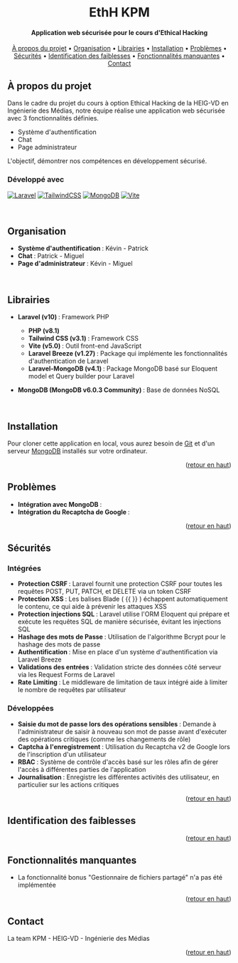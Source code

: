 <a name="retour-en-haut"></a>
<h1 align="center">
  EthH KPM
  <br>
</h1>

<h4 align="center">Application web sécurisée pour le cours d'Ethical Hacking
    <br>
</h4>

<p align="center">
  <a href="#à-propos-du-projet">À propos du projet</a> •
  <a href="#organisation">Organisation</a> •
  <a href="#librairies">Librairies</a> •
  <a href="#installation">Installation</a> •
  <a href="#problèmes">Problèmes</a> •
  <a href="#sécurités">Sécurités</a> •
  <a href="#identification-des-faiblesses">Identification des faiblesses</a> •
  <a href="#fonctionnalités-manquantes">Fonctionnalités manquantes</a> •
  <a href="#contact">Contact</a>
</p>

## À propos du projet
Dans le cadre du projet du cours à option Ethical Hacking de la HEIG-VD en Ingénierie des Médias, notre équipe réalise une application web sécurisée avec 3 fonctionnalités définies. 

- Système d'authentification
- Chat
- Page administrateur

L'objectif, démontrer nos compétences en développement sécurisé.
<br>
### Développé avec

[![Laravel][Laravel.com]][Laravel-url] [![TailwindCSS][TailwindCSS.com]][TailwindCSS-url] [![MongoDB][MongoDB.com]][MongoDB-url] [![Vite][Vite.com]][Vite-url]

<br>

## Organisation

- <b> Système d'authentification </b> : Kévin - Patrick
- <b> Chat </b> : Patrick - Miguel
- <b> Page d'administrateur </b> : Kévin - Miguel

<br>

## Librairies
- <b> Laravel (v10) </b> : Framework PHP
    - <b> PHP (v8.1) </b>
    - <b> Tailwind CSS (v3.1) </b> : Framework CSS
    - <b> Vite (v5.0) </b> : Outil front-end JavaScript
    - <b> Laravel Breeze (v1.27) </b> : Package qui implémente les fonctionnalités d'authentication de Laravel
    - <b> Laravel-MongoDB (v4.1) </b> : Package MongoDB basé sur Eloquent model et Query builder pour Laravel
 
- <b> MongoDB (MongoDB v6.0.3 Community) </b> : Base de données NoSQL


<br>

## Installation
Pour cloner cette application en local, vous aurez besoin de [Git](https://git-scm.com/downloads) et d'un serveur [MongoDB](https://www.mongodb.com/) installés sur votre ordinateur.

<p align="right">(<a href="#retour-en-haut">retour en haut</a>)</p>

## Problèmes
- <b> Intégration avec MongoDB </b> :
- <b> Intégration du Recaptcha de Google </b> :

<p align="right">(<a href="#retour-en-haut">retour en haut</a>)</p>

## Sécurités
### Intégrées
- <b> Protection CSRF </b> : Laravel fournit une protection CSRF pour toutes les requêtes POST, PUT, PATCH, et DELETE via un token CSRF
- <b> Protection XSS </b> : Les balises Blade ( {{ }} ) échappent automatiquement le contenu, ce qui aide à prévenir les attaques XSS
- <b> Protection injections SQL </b> : Laravel utilise l'ORM Eloquent qui prépare et exécute les requêtes SQL de manière sécurisée, évitant les injections SQL
- <b> Hashage des mots de Passe </b> : Utilisation de l'algorithme Bcrypt pour le hashage des mots de passe
- <b> Authentification </b> : Mise en place d'un système d'authentification via Laravel Breeze
- <b> Validations des entrées </b> : Validation stricte des données côté serveur via les Request Forms de Laravel
- <b> Rate Limiting </b> : Le middleware de limitation de taux intégré aide à limiter le nombre de requêtes par utilisateur

### Développées
- <b> Saisie du mot de passe lors des opérations sensibles </b> : Demande à l'administrateur de saisir à nouveau son mot de passe avant d'exécuter des opérations critiques (comme les changements de rôle)
- <b> Captcha à l'enregistrement </b> : Utilisation du Recaptcha v2 de Google lors de l'inscription d'un utilisateur
- <b> RBAC </b> : Système de contrôle d'accès basé sur les rôles afin de gérer l'accès à différentes parties de l'application
- <b> Journalisation </b> : Enregistre les différentes activités des utilisateur, en particulier sur les actions critiques

<p align="right">(<a href="#retour-en-haut">retour en haut</a>)</p>

## Identification des faiblesses

<p align="right">(<a href="#retour-en-haut">retour en haut</a>)</p>

## Fonctionnalités manquantes
- La fonctionnalité bonus "Gestionnaire de fichiers partagé" n'a pas été implémentée

<p align="right">(<a href="#retour-en-haut">retour en haut</a>)</p>

## Contact
La team KPM - HEIG-VD - Ingénierie des Médias

<p align="right">(<a href="#retour-en-haut">retour en haut</a>)</p>

<!-- MARKDOWN LINKS & IMAGES -->
<!-- https://www.markdownguide.org/basic-syntax/#reference-style-links -->
[MongoDB-url]: https://www.mongodb.com/
[MongoDB.com]: https://img.shields.io/badge/MongoDB-%234ea94b.svg?style=for-the-badge&logo=mongodb&logoColor=white
[Laravel-url]: https://laravel.com/
[Laravel.com]: https://img.shields.io/badge/laravel-%23FF2D20.svg?style=for-the-badge&logo=laravel&logoColor=white
[TailwindCSS-url]: https://tailwindcss.com/
[TailwindCSS.com]: https://img.shields.io/badge/tailwindcss-%2338B2AC.svg?style=for-the-badge&logo=tailwind-css&logoColor=white
[Vite-url]: https://vitejs.dev/
[Vite.com]: https://img.shields.io/badge/vite-%23646CFF.svg?style=for-the-badge&logo=vite&logoColor=white

